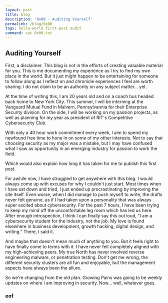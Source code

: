 ```yaml
---
layout: post
title: blog 
description: '0x00 - Auditing Yourself'
permalink: /blog/0x00
tags: hello-world first-post audit
command: cat 0x00.txt
---
```


## Auditing Yourself  

First, a disclaimer. This blog is not in the efforts of creating valuable material for you. This is me documenting my experience as I try to find my own place in the world. But it just might happen to be entertaining for someone to follow along as I reflect on and chronicle experiences I feel are worth sharing. I do not claim to be an authority on any subject matter... yet.  

At the time of writing this, I am 20 years old and on a coach bus headed back home to New York City. This summer, I will be interning at the Vanguard Mutual Fund in Malvern, Pennsylvannia for their Enterprise Security division. On the side, I will be working on my passion projects, as well as planning for my year as president of RIT's Competitive Cybersecurity Club.  

With only a 40 hour work commitment every week, I aim to spend my newfound free time to hone in on some of my other interests. Not to say that choosing security as my major was a mistake, but I may have confused what I saw as opportunity in an emerging industry for passion to work the field.  

Which would also explain how long it has taken for me to publish this first post.  

For awhile now, I have struggled to get anywhere with this blog. I would always come up with excuses for why I couldn't just start. Most times when I have sat down and tried, I just ended up procrastinating by improving the site itself. Even worse, when I did manage to push myself to write, the drafts never felt genuine, as if I had taken upon a personality that was always super excited about cybersecurity. For the past 7 hours, I have been trying to keep my mind off the uncomfortable leg room which has led us here. After enough introspection, I think I can finally say this out loud, "I am a cybersecurity student for the industry, not the job. My love is found elsewhere in business development, growth hacking, digital design, and writing." There, I said it.  

And maybe that doesn't mean much of anything to you. But it feels right to have finally come to terms with it. I have never felt completely aligned with my high-achieving peers. My true North has never involved reverse engineering malware, or penetration testing. Don't get me wrong, the different security clusters are all fun and enjoyable, but the management aspects have always been the allure.

So we're changing from the old plan. Growing Pains was going to be weekly updates on where I am improving in security. Now... well, whatever goes.

### eof
